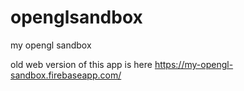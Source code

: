# openglsandbox

my opengl sandbox

old web version of this app is here https://my-opengl-sandbox.firebaseapp.com/
